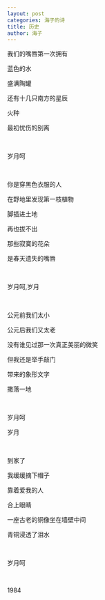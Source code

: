 ```yaml
---
layout: post
categories: 海子的诗
title: 历史
author: 海子
---
```


我们的嘴唇第一次拥有

蓝色的水

盛满陶罐

还有十几只南方的星辰

火种

最初忧伤的别离

&nbsp;

岁月呵

&nbsp;

你是穿黑色衣服的人

在野地里发现第一枝植物

脚插进土地

再也拔不出

那些寂寞的花朵

是春天遗失的嘴唇

&nbsp;

岁月呵,岁月

&nbsp;

公元前我们太小

公元后我们又太老

没有谁见过那一次真正美丽的微笑

但我还是举手敲门

带来的象形文字

撒落一地

&nbsp;

岁月呵

岁月

&nbsp;

到家了

我缓缓摘下帽子

靠着爱我的人

合上眼睛

一座古老的铜像坐在墙壁中间

青铜浸透了泪水

&nbsp;

岁月呵 

&nbsp;

1984
